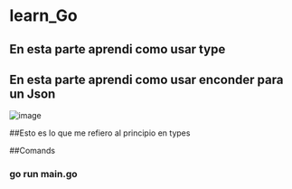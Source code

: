 ﻿# learn_Go

## En esta parte aprendi como usar type
## En esta parte aprendi como usar enconder para un Json 

![image](https://user-images.githubusercontent.com/53051443/124828931-8c9c8880-df3d-11eb-987e-3f40936f60c2.png)

##Esto es lo que me refiero al principio en types 

##Comands 

### go run main.go
